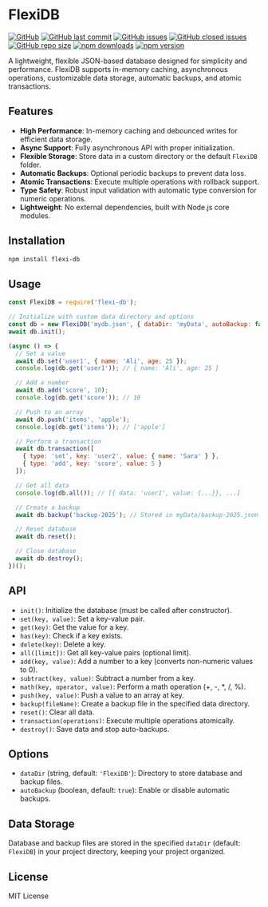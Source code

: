# FlexiDB
[![GitHub](https://img.shields.io/github/license/TariQ-2/FlexiDB)](https://github.com/TariQ-2/FlexiDB/blob/master/LICENSE) [![GitHub last commit](https://img.shields.io/github/last-commit/TariQ-2/FlexiDB)](https://github.com/TariQ-2/FlexiDB/commits/master) [![GitHub issues](https://img.shields.io/github/issues-raw/TariQ-2/FlexiDB)](https://github.com/TariQ-2/FlexiDB/issues) [![GitHub closed issues](https://img.shields.io/github/issues-closed-raw/TariQ-2/FlexiDB)](https://github.com/TariQ-2/FlexiDB/issues) [![GitHub repo size](https://img.shields.io/github/repo-size/TariQ-2/FlexiDB)](https://github.com/TariQ-2/FlexiDB) [![npm downloads](https://img.shields.io/npm/dt/flexi-db.svg?maxAge=3600)](https://github.com/TariQ-2/FlexiDB) [![npm version](https://img.shields.io/npm/v/flexi-db.svg?maxAge=3600)](https://github.com/TariQ-2/FlexiDB)

A lightweight, flexible JSON-based database designed for simplicity and performance. FlexiDB supports in-memory caching, asynchronous operations, customizable data storage, automatic backups, and atomic transactions.

## Features

- **High Performance**: In-memory caching and debounced writes for efficient data storage.
- **Async Support**: Fully asynchronous API with proper initialization.
- **Flexible Storage**: Store data in a custom directory or the default `FlexiDB` folder.
- **Automatic Backups**: Optional periodic backups to prevent data loss.
- **Atomic Transactions**: Execute multiple operations with rollback support.
- **Type Safety**: Robust input validation with automatic type conversion for numeric operations.
- **Lightweight**: No external dependencies, built with Node.js core modules.

## Installation

```bash
npm install flexi-db
```

## Usage

```javascript
const FlexiDB = require('flexi-db');

// Initialize with custom data directory and options
const db = new FlexiDB('mydb.json', { dataDir: 'myData', autoBackup: false });
await db.init();

(async () => {
  // Set a value
  await db.set('user1', { name: 'Ali', age: 25 });
  console.log(db.get('user1')); // { name: 'Ali', age: 25 }

  // Add a number
  await db.add('score', 10);
  console.log(db.get('score')); // 10

  // Push to an array
  await db.push('items', 'apple');
  console.log(db.get('items')); // ['apple']

  // Perform a transaction
  await db.transaction([
    { type: 'set', key: 'user2', value: { name: 'Sara' } },
    { type: 'add', key: 'score', value: 5 }
  ]);

  // Get all data
  console.log(db.all()); // [{ data: 'user1', value: {...}}, ...]

  // Create a backup
  await db.backup('backup-2025'); // Stored in myData/backup-2025.json

  // Reset database
  await db.reset();

  // Close database
  await db.destroy();
})();
```

## API

- `init()`: Initialize the database (must be called after constructor).
- `set(key, value)`: Set a key-value pair.
- `get(key)`: Get the value for a key.
- `has(key)`: Check if a key exists.
- `delete(key)`: Delete a key.
- `all([limit])`: Get all key-value pairs (optional limit).
- `add(key, value)`: Add a number to a key (converts non-numeric values to 0).
- `subtract(key, value)`: Subtract a number from a key.
- `math(key, operator, value)`: Perform a math operation (+, -, \*, /, %).
- `push(key, value)`: Push a value to an array at key.
- `backup(fileName)`: Create a backup file in the specified data directory.
- `reset()`: Clear all data.
- `transaction(operations)`: Execute multiple operations atomically.
- `destroy()`: Save data and stop auto-backups.

## Options

- `dataDir` (string, default: `'FlexiDB'`): Directory to store database and backup files.
- `autoBackup` (boolean, default: `true`): Enable or disable automatic backups.

## Data Storage

Database and backup files are stored in the specified `dataDir` (default: `FlexiDB`) in your project directory, keeping your project organized.

## License

MIT License
